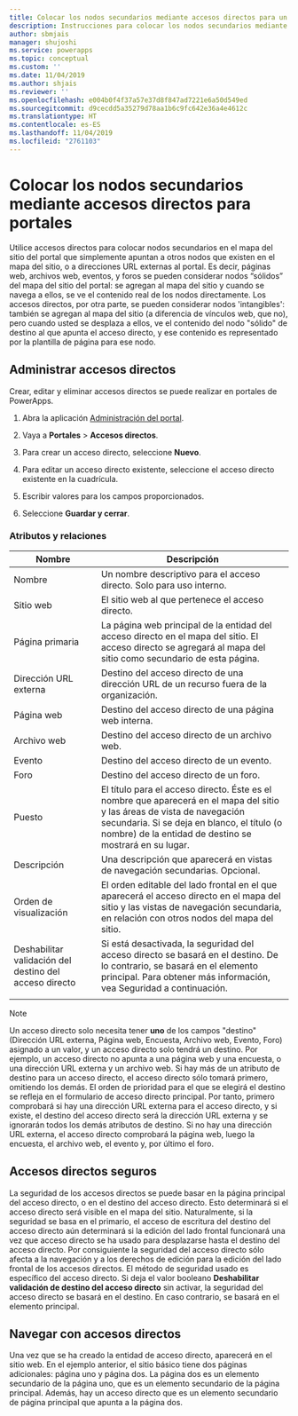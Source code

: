 ```yaml
---
title: Colocar los nodos secundarios mediante accesos directos para un portal | MicrosoftDocs
description: Instrucciones para colocar los nodos secundarios mediante accesos directos de portales.
author: sbmjais
manager: shujoshi
ms.service: powerapps
ms.topic: conceptual
ms.custom: ''
ms.date: 11/04/2019
ms.author: shjais
ms.reviewer: ''
ms.openlocfilehash: e004b0f4f37a57e37d8f847ad7221e6a50d549ed
ms.sourcegitcommit: d9cecdd5a35279d78aa1b6c9fc642e36a4e4612c
ms.translationtype: HT
ms.contentlocale: es-ES
ms.lasthandoff: 11/04/2019
ms.locfileid: "2761103"
---
```

# <a name="place-child-nodes-by-using-shortcuts-for-portals"></a>Colocar los nodos secundarios mediante accesos directos para portales
Utilice accesos directos para colocar nodos secundarios en el mapa del sitio del portal que simplemente apuntan a otros nodos que existen en el mapa del sitio, o a direcciones URL externas al portal. Es decir, páginas web, archivos web, eventos, y foros se pueden considerar nodos “sólidos” del mapa del sitio del portal: se agregan al mapa del sitio y cuando se navega a ellos, se ve el contenido real de los nodos directamente. Los accesos directos, por otra parte, se pueden considerar nodos 'intangibles': también se agregan al mapa del sitio (a diferencia de vínculos web, que no), pero cuando usted se desplaza a ellos, ve el contenido del nodo "sólido" de destino al que apunta el acceso directo, y ese contenido es representado por la plantilla de página para ese nodo.

## <a name="manage-shortcuts"></a>Administrar accesos directos

Crear, editar y eliminar accesos directos se puede realizar en portales de PowerApps.

1. Abra la aplicación [Administración del portal](configure-portal.md).

2. Vaya a **Portales** &gt; **Accesos directos**. 

3. Para crear un acceso directo, seleccione **Nuevo**. 

4. Para editar un acceso directo existente, seleccione el acceso directo existente en la cuadrícula. 

5. Escribir valores para los campos proporcionados. 

6. Seleccione **Guardar y cerrar**.

### <a name="attributes-and-relationships"></a>Atributos y relaciones

| Nombre                               | Descripción                                                                                                                                                                                  |
|------------------------------------|----------------------------------------------------------------------------------------------------------------------------------------------------------------------------------------------|
| Nombre                               | Un nombre descriptivo para el acceso directo. Solo para uso interno.                                                                                                                                  |
| Sitio web                            | El sitio web al que pertenece el acceso directo.                                                                                                                                                    |
| Página primaria                        | La página web principal de la entidad del acceso directo en el mapa del sitio. El acceso directo se agregará al mapa del sitio como secundario de esta página.                                                                 |
| Dirección URL externa                       | Destino del acceso directo de una dirección URL de un recurso fuera de la organización.                                                                                                                  |
| Página web                           | Destino del acceso directo de una página web interna.                                                                                                                                               |
| Archivo web                           | Destino del acceso directo de un archivo web.                                                                                                                                                        |
| Evento                              | Destino del acceso directo de un evento.                                                                                                                                                          |
| Foro                              | Destino del acceso directo de un foro.                                                                                                                                                           |
| Puesto                              | El título para el acceso directo. Éste es el nombre que aparecerá en el mapa del sitio y las áreas de vista de navegación secundaria. Si se deja en blanco, el título (o nombre) de la entidad de destino se mostrará en su lugar. |
| Descripción                        | Una descripción que aparecerá en vistas de navegación secundarias. Opcional.                                                                                                                                        |
| Orden de visualización                      | El orden editable del lado frontal en el que aparecerá el acceso directo en el mapa del sitio y las vistas de navegación secundaria, en relación con otros nodos del mapa del sitio.                                                      |
| Deshabilitar validación del destino del acceso directo | Si está desactivada, la seguridad del acceso directo se basará en el destino. De lo contrario, se basará en el elemento principal. Para obtener más información, vea Seguridad a continuación.                                   |
||

> [!Note]
> Un acceso directo solo necesita tener **uno** de los campos "destino" (Dirección URL externa, Página web, Encuesta, Archivo web, Evento, Foro) asignado a un valor, y un acceso directo solo tendrá un destino. Por ejemplo, un acceso directo no apunta a una página web y una encuesta, o una dirección URL externa y un archivo web. Si hay más de un atributo de destino para un acceso directo, el acceso directo sólo tomará primero, omitiendo los demás. El orden de prioridad para el que se elegirá el destino se refleja en el formulario de acceso directo principal. Por tanto, primero comprobará si hay una dirección URL externa para el acceso directo, y si existe, el destino del acceso directo será la dirección URL externa y se ignorarán todos los demás atributos de destino. Si no hay una dirección URL externa, el acceso directo comprobará la página web, luego la encuesta, el archivo web, el evento y, por último el foro. 

## <a name="secure-shortcuts"></a>Accesos directos seguros

La seguridad de los accesos directos se puede basar en la página principal del acceso directo, o en el destino del acceso directo. Esto determinará si el acceso directo será visible en el mapa del sitio. Naturalmente, si la seguridad se basa en el primario, el acceso de escritura del destino del acceso directo aún determinará si la edición del lado frontal funcionará una vez que acceso directo se ha usado para desplazarse hasta el destino del acceso directo. Por consiguiente la seguridad del acceso directo sólo afecta a la navegación y a los derechos de edición para la edición del lado frontal de los accesos directos. El método de seguridad usado es específico del acceso directo. Si deja el valor booleano **Deshabilitar validación de destino del acceso directo** sin activar, la seguridad del acceso directo se basará en el destino. En caso contrario, se basará en el elemento principal.

## <a name="navigate-with-shortcuts"></a>Navegar con accesos directos

Una vez que se ha creado la entidad de acceso directo, aparecerá en el sitio web. En el ejemplo anterior, el sitio básico tiene dos páginas adicionales: página uno y página dos. La página dos es un elemento secundario de la página uno, que es un elemento secundario de la página principal. Además, hay un acceso directo que es un elemento secundario de página principal que apunta a la página dos. 
